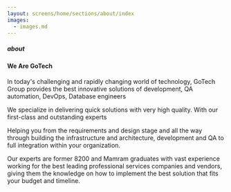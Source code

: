 ```yaml
---
layout: screens/home/sections/about/index
images:
  - images.md
---
```


##### about

#### We Are GoTech

In today's challenging and rapidly changing world of technology, GoTech Group provides the best innovative solutions of development, QA automation, DevOps, Database engineers

We specialize in delivering quick solutions with very high quality. With our first-class and outstanding experts

Helping you from the requirements and design stage and all the way through building the infrastructure and architecture, development and QA to full integration within your organization.

Our experts are former 8200 and Mamram graduates with vast experience working for the best leading professional services companies and vendors, giving them the knowledge on how to implement the best solution that fits your budget and timeline.
